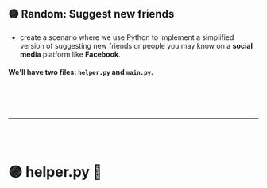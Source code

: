 ## 🟡 Random: Suggest new friends

- create a scenario where we use Python to implement a simplified version of suggesting new friends or people you may know on a **social media** platform like **Facebook**.



#### We'll have two files: `helper.py` and `main.py`.

<br>
<br>
<br>

---

<br>
<br>

# 🟣 helper.py 🐻
